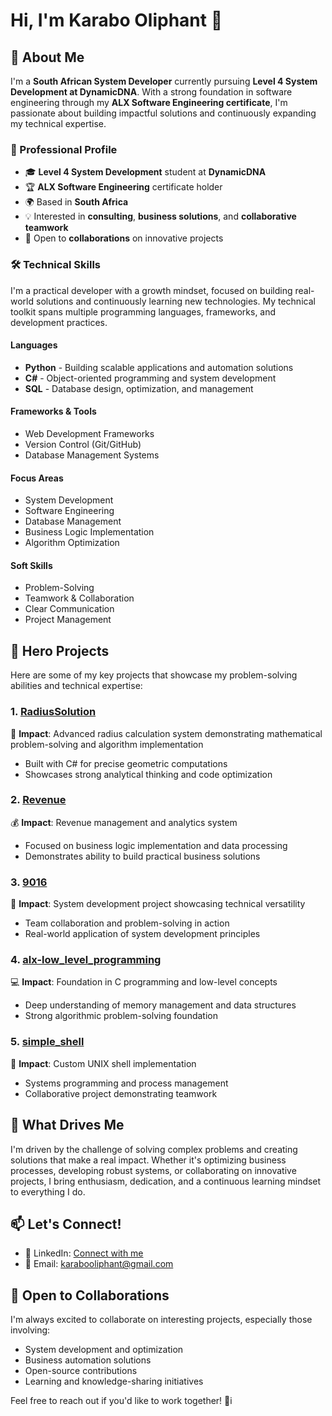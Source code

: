 # Hi, I'm Karabo Oliphant 👋
## 🚀 About Me
I'm a **South African System Developer** currently pursuing **Level 4 System Development at DynamicDNA**. With a strong foundation in software engineering through my **ALX Software Engineering certificate**, I'm passionate about building impactful solutions and continuously expanding my technical expertise.

### 💼 Professional Profile
- 🎓 **Level 4 System Development** student at **DynamicDNA**
- 🏆 **ALX Software Engineering** certificate holder
- 🌍 Based in **South Africa**
- 💡 Interested in **consulting**, **business solutions**, and **collaborative teamwork**
- 🤝 Open to **collaborations** on innovative projects

### 🛠️ Technical Skills
I'm a practical developer with a growth mindset, focused on building real-world solutions and continuously learning new technologies. My technical toolkit spans multiple programming languages, frameworks, and development practices.

#### Languages
- **Python** - Building scalable applications and automation solutions
- **C#** - Object-oriented programming and system development
- **SQL** - Database design, optimization, and management

#### Frameworks & Tools
- Web Development Frameworks
- Version Control (Git/GitHub)
- Database Management Systems

#### Focus Areas
- System Development
- Software Engineering
- Database Management
- Business Logic Implementation
- Algorithm Optimization

#### Soft Skills
- Problem-Solving
- Teamwork & Collaboration
- Clear Communication
- Project Management

## 🏅 Hero Projects
Here are some of my key projects that showcase my problem-solving abilities and technical expertise:

### 1. [RadiusSolution](https://github.com/DynamicKarabo/RadiusSolution)
🎯 **Impact**: Advanced radius calculation system demonstrating mathematical problem-solving and algorithm implementation
- Built with C# for precise geometric computations
- Showcases strong analytical thinking and code optimization

### 2. [Revenue](https://github.com/DynamicKarabo/Revenue)
💰 **Impact**: Revenue management and analytics system
- Focused on business logic implementation and data processing
- Demonstrates ability to build practical business solutions

### 3. [9016](https://github.com/DynamicKarabo/9016)
🔧 **Impact**: System development project showcasing technical versatility
- Team collaboration and problem-solving in action
- Real-world application of system development principles

### 4. [alx-low_level_programming](https://github.com/DynamicKarabo/alx-low_level_programming)
💻 **Impact**: Foundation in C programming and low-level concepts
- Deep understanding of memory management and data structures
- Strong algorithmic problem-solving foundation

### 5. [simple_shell](https://github.com/DynamicKarabo/simple_shell)
🐚 **Impact**: Custom UNIX shell implementation
- Systems programming and process management
- Collaborative project demonstrating teamwork

## 🌟 What Drives Me
I'm driven by the challenge of solving complex problems and creating solutions that make a real impact. Whether it's optimizing business processes, developing robust systems, or collaborating on innovative projects, I bring enthusiasm, dedication, and a continuous learning mindset to everything I do.

## 📫 Let's Connect!
- 💼 LinkedIn: [Connect with me](https://www.linkedin.com/in/karabo-oliphant-2b4b17229/)
- 📧 Email: karabooliphant@gmail.com
<!-- - 🐦 Twitter: [@DynamicKarabo](https://twitter.com/DynamicKarabo) -->

## 🤝 Open to Collaborations
I'm always excited to collaborate on interesting projects, especially those involving:
- System development and optimization
- Business automation solutions
- Open-source contributions
- Learning and knowledge-sharing initiatives

Feel free to reach out if you'd like to work together! 🚀i
